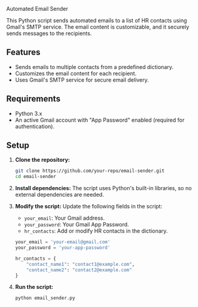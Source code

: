 Automated Email Sender

This Python script sends automated emails to a list of HR contacts using Gmail's SMTP service. The email content is customizable, and it securely sends messages to the recipients.

## Features
- Sends emails to multiple contacts from a predefined dictionary.
- Customizes the email content for each recipient.
- Uses Gmail's SMTP service for secure email delivery.

## Requirements
- Python 3.x
- An active Gmail account with "App Password" enabled (required for authentication).

## Setup

1. **Clone the repository:**
   ```bash
   git clone https://github.com/your-repo/email-sender.git
   cd email-sender
   ```

2. **Install dependencies:**
   The script uses Python's built-in libraries, so no external dependencies are needed.

3. **Modify the script:**
   Update the following fields in the script:
   - `your_email`: Your Gmail address.
   - `your_password`: Your Gmail App Password.
   - `hr_contacts`: Add or modify HR contacts in the dictionary.

   ```python
   your_email = 'your-email@gmail.com'
   your_password = 'your-app-password'

   hr_contacts = {
       "contact_name1": "contact1@example.com",
       "contact_name2": "contact2@example.com"
   }
   ```

4. **Run the script:**
   ```bash
   python email_sender.py
   ```
